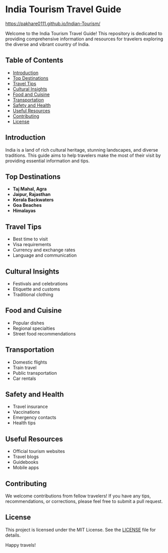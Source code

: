 # India Tourism Travel Guide
https://pakhare0111.github.io/Indian-Tourism/

Welcome to the India Tourism Travel Guide! This repository is dedicated to providing comprehensive information and resources for travelers exploring the diverse and vibrant country of India.

## Table of Contents

- [Introduction](#introduction)
- [Top Destinations](#top-destinations)
- [Travel Tips](#travel-tips)
- [Cultural Insights](#cultural-insights)
- [Food and Cuisine](#food-and-cuisine)
- [Transportation](#transportation)
- [Safety and Health](#safety-and-health)
- [Useful Resources](#useful-resources)
- [Contributing](#contributing)
- [License](#license)

## Introduction

India is a land of rich cultural heritage, stunning landscapes, and diverse traditions. This guide aims to help travelers make the most of their visit by providing essential information and tips.

## Top Destinations

- **Taj Mahal, Agra**
- **Jaipur, Rajasthan**
- **Kerala Backwaters**
- **Goa Beaches**
- **Himalayas**

## Travel Tips

- Best time to visit
- Visa requirements
- Currency and exchange rates
- Language and communication

## Cultural Insights

- Festivals and celebrations
- Etiquette and customs
- Traditional clothing

## Food and Cuisine

- Popular dishes
- Regional specialties
- Street food recommendations

## Transportation

- Domestic flights
- Train travel
- Public transportation
- Car rentals

## Safety and Health

- Travel insurance
- Vaccinations
- Emergency contacts
- Health tips

## Useful Resources

- Official tourism websites
- Travel blogs
- Guidebooks
- Mobile apps

## Contributing

We welcome contributions from fellow travelers! If you have any tips, recommendations, or corrections, please feel free to submit a pull request.

## License

This project is licensed under the MIT License. See the [LICENSE](LICENSE) file for details.

Happy travels!

